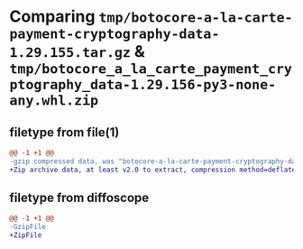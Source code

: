 # Comparing `tmp/botocore-a-la-carte-payment-cryptography-data-1.29.155.tar.gz` & `tmp/botocore_a_la_carte_payment_cryptography_data-1.29.156-py3-none-any.whl.zip`

## filetype from file(1)

```diff
@@ -1 +1 @@
-gzip compressed data, was "botocore-a-la-carte-payment-cryptography-data-1.29.155.tar", last modified: Sat Jun 17 01:21:37 2023, max compression
+Zip archive data, at least v2.0 to extract, compression method=deflate
```

## filetype from diffoscope

```diff
@@ -1 +1 @@
-GzipFile
+ZipFile
```

